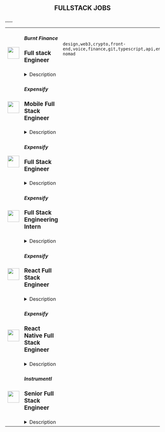 <div align="center"><h2>FULLSTACK JOBS</h2></div><table><tr>
                <td width="100" height="100" rowspan="2">
                    <img src="https://remoteok.com/assets/img/jobs/09900800905d14184e649ab9df8b0fd51677395795.peg" width="38px" height="auto">
                </td>
                <td width="300">
                    <h5>Burnt Finance</h5>
                    <h3>Full stack Engineer</h3>
                </td>
                <td width="300">
                    <code>design,web3,crypto,front-end,voice,finance,git,typescript,api,engineer,engineering,digital nomad</code>
                </td>
                <td width="200">
                <text>12 days ago</text>
                </td>
                <td width="100" rowspan="2">
                <a href="https://remoteOK.com/remote-jobs/remote-full-stack-engineer-burnt-finance-200392" align="right" target="_blank">Apply</a>
                </td>
            </tr>
            <tr>
                <td colspan="3">
                <details><summary>Description</summary>
                <div>Burnt is building the worldâs first creator-centric monetization and engagement app powered by its own custom infrastructure layer, bringing innovative Web3 tools to creators and their billions of end-users. We are proud to be supported by amazing investors such as Animoca Brands, Multicoin Capital, Alameda Research, and so many more. If youâre looking to join a fast paced, problem solving environment in the center of blockchain infrastructure, NFTs, decentralized applications, and the creator economy please apply!</div><div><br></div><div>You will help build groundbreaking decentralized applications from the ground up, which will become a critical piece of architecture for the next stage of Web3 and crypto adoption.</div><p></p><h4>Responsibilities:</h4><p></p><p></p><ul>
<li>Develop decentralized web3 infrastructure and applications</li>
<li>Support front-end applications and user experience</li>
<li>Participate in and own choices of engineering methodologies, tools and organization</li>
<li>Work autonomously within a high-performing team</li>
</ul><p></p><h4>Requirements:</h4><p></p><p></p><ul>
<li>4+ years of professional experience</li>
<li>Proven ability to write high-quality, well-tested code</li>
<li>Highly autonomous, strong communication and collaboration within team</li>
<li>Understanding of API design & implementation</li>
<li>Good understanding of git and continuous integration tools</li>
<li>Ability to take responsibility for projects and the willingness to learn and grow professionally in a team environment</li>
<div><br></div>
</ul><p></p><h4>Our Tech Stack:</h4><p></p><p></p><ul>
<li>
<b>Web</b>: HTML, Javascript, Typescript, React, NextJS, CSS, Sass, Web3/Cosmjs</li>
<li>
<b>Backend</b>: NodeJS, Typescript, GraphQL, Postgres</li>
<li>
<b>Web3 Platform</b>: Cosmos-SDK (Golang), CosmWasm (Rust)</li>
<li>
<b>Infrastructure</b>: AWS</li>
</ul><div>As we are still a lean engineering team, we are looking for engineers willing to take on multiple roles. When applying, please include which of the following skillsets you believe you would be able to bring to the table most rapidly:</div><div><br></div><div><b>1. Typescript + React</b></div><div><b>2. Smart contract development</b></div><div><b>3. Web3/Cosmjs</b></div><div><b>4. Other</b></div><div><br></div><div>Benefits of working at Burnt include competitive compensation, unlimited PTO, medical, dental, and vision insurance, company off-sites and more!</div><div><br></div><div>Burnt is proud to foster an inclusive environment that is free from discrimination. We strongly believe in order to build the best products, we need a diversity of perspectives and backgrounds. This leads to a more delightful experience for our users and team members. We value listening to every voice and we encourage everyone to come be a part of building a company and products we love.</div><br/><br/>Please mention the word **RECONCILIATION** and tag RMjA5LjIyMi4yMS42Mg== when applying to show you read the job post completely (#RMjA5LjIyMi4yMS42Mg==). This is a beta feature to avoid spam applicants. Companies can search these words to find applicants that read this and see they're human.
                </details>
                </td>
            </tr>,<tr>
                <td width="100" height="100" rowspan="2">
                    <img src="https://pbs.twimg.com/profile_images/1387074696831672327/C7WTpiAb_400x400.jpg" width="38px" height="auto">
                </td>
                <td width="300">
                    <h5>Expensify</h5>
                    <h3>Mobile Full Stack Engineer</h3>
                </td>
                <td width="300">
                    <code></code>
                </td>
                <td width="200">
                <text>0 days ago</text>
                </td>
                <td width="100" rowspan="2">
                <a href="https://we.are.expensify.com/remote-mobile-engineer" align="right" target="_blank">Apply</a>
                </td>
            </tr>
            <tr>
                <td colspan="3">
                <details><summary>Description</summary>
                <div class="sqs-block html-block sqs-block-html" data-block-type="2" id="block-ec83913523d758553c62"><div class="sqs-block-content">

<h2 style="white-space:pre-wrap;">Your Mission,&nbsp;Should You Choose to Accept:</h2><p class="" style="white-space:pre-wrap;">Join our passionate team of top-notch engineers to solve a real-world problem, and help people spend less time managing expenses and more time pursuing their real goals. As we revolutionize the way people manage their expenses, being part of the Expensify team means building the easiest, fastest, and most efficient platform to automate everything expense-related.</p><p class="" style="white-space:pre-wrap;">Our employees work from all over the world, but if you're looking for a change of scene we offer visa sponsorship and relocation assistance to join us at one of our rad locations:</p><ul data-rte-list="default"><li><p class="" style="white-space:pre-wrap;">San Francisco </p></li><li><p class="" style="white-space:pre-wrap;">Portland </p></li><li><p class="" style="white-space:pre-wrap;">Michigan </p></li><li><p class="" style="white-space:pre-wrap;">New York </p></li><li><p class="" style="white-space:pre-wrap;">London </p></li><li><p class="" style="white-space:pre-wrap;">Melbourne</p></li></ul><p class="" style="white-space:pre-wrap;">Even though we work hard at Expensify, we make sure our employees are happy. Our most talked about perk is our<a href="https://we.are.expensify.com/explore-the-world"> Offshore</a> where we spend a month abroad working from a remote location as a team. This year we’re going to South Korea, do you want to join?</p><h2 style="white-space:pre-wrap;">About the Mobile Platform</h2><p class="" style="white-space:pre-wrap;">We have a custom built, cross-platform mobile solution (wow, that’s a mouthful). Our native platforms use a JavaScript engine that allow us to write our business logic in JS and UI using native frameworks.</p><h2 style="white-space:pre-wrap;">About You</h2><p class="" style="white-space:pre-wrap;">We’re looking for engineers who are passionate about the product they’re building. Ideally, you’ll have a general understanding of and experience in Javascript, and React Native. PHP, Java, C++, IOS and Android are a plus but not a requirement! You’re a self-driven engineer with an entrepreneurial spirit who is not afraid to work with our sales team to better understand and tackle user-facing issues. You’re excited by our culture of <a href="https://we.are.expensify.com/inclusion">Live Rich, Have Fun, and Save the World</a>, and have an ambition you’re incredibly passionate about that Expensify can help you achieve.</p><p class="" style="white-space:pre-wrap;">As a Mobile Full Stack Engineer, your responsibilities include:</p><ul data-rte-list="default"><li><p class="" style="white-space:pre-wrap;">Collaborating with the team for large feature development and implementation.</p></li><li><p class="" style="white-space:pre-wrap;">Independently develop smaller features and adjustments.</p></li><li><p class="" style="white-space:pre-wrap;">Squashing bugs: big, small, and hairy!</p></li></ul><p class="" style="white-space:pre-wrap;">We’re looking for someone who:</p><ul data-rte-list="default"><li><p class="" style="white-space:pre-wrap;">Works great on a small, collaborative team.</p></li><li><p class="" style="white-space:pre-wrap;">Can design new features and tackle the annoying bugs.</p></li><li><p class="" style="white-space:pre-wrap;">Writes clean, concise, and commented code.</p></li><li><p class="" style="white-space:pre-wrap;">Can collaborate with other engineering teams to create new features and fix existing issues.</p></li><li><p class="" style="white-space:pre-wrap;">Is comfortable with every part of the software development lifecycle.</p></li><li><p class="" style="white-space:pre-wrap;">Can get shit done!</p></li></ul><h2 style="white-space:pre-wrap;">Compensation &amp; Benefits</h2><ul data-rte-list="default"><li><p class="" style="white-space:pre-wrap;">Full-time, salaried position</p></li><li><p class="" style="white-space:pre-wrap;">401k with employer match</p></li><li><p class="" style="white-space:pre-wrap;">100% Medical/Dental/Mental Health support/Vision contributions</p></li><li><p class="" style="white-space:pre-wrap;">$20k annual family planning benefit through Carrot</p></li><li><p class="" style="white-space:pre-wrap;">Three months of fully paid leave, with up to six months for birthing parents</p></li><li><p class="" style="white-space:pre-wrap;">Commuter benefits</p></li><li><p class="" style="white-space:pre-wrap;">Free lunch</p></li><li><p class="" style="white-space:pre-wrap;">Flexible vacation policy</p></li><li><p class="" style="white-space:pre-wrap;">Relocation available</p></li></ul><h2 style="white-space:pre-wrap;">Next Steps</h2><p class="" style="white-space:pre-wrap;">Like what you see? Applying is easy, but it takes time. See, while we know you're awesome, it's actually really hard and time consuming to find you in the midst of literally hundreds of other applications we get from everyone else. So this is where we're going to ask our first favor: can you make it really easy and obvious how great you are, so we don't accidentally overlook you? There are many ways to do that, but the easiest way to help us out is by answering the following questions:</p><ol data-rte-list="default"><li><p class="" style="white-space:pre-wrap;">What's the URL of your website? If you don't have one, why not?</p></li><li><p class="" style="white-space:pre-wrap;">List any published apps that you have.</p></li><li><p class="" style="white-space:pre-wrap;">What's your coding history? When did you start, and what have you done between then and now?</p></li><li><p class="" style="white-space:pre-wrap;">What do you want to do with the rest of your life, and how is Expensify a step toward your long-term goals? <em>(We’re serious, we want to know! Share what you’re comfortable sharing, but we are a group of ambitious individuals building a community of people who want to achieve success in every aspect of our lives, and we encourage employees to figure out how they can use Expensify to realize their personal goals with the support of the company around them.)</em></p></li><li><p class="" style="white-space:pre-wrap;">How did you hear about us? A job posting? Chalk on a sidewalk? From a friend? Let us know where you saw this opening.</p></li></ol><h2 style="white-space:pre-wrap;">Resume not your thing? That’s great, we don’t really read them anyway! Forward your responses to the questions to <a href="mailto:apply@expensify.com">apply@expensify.com</a>. We're excited to hear from you!</h2>


</div></div>
                </details>
                </td>
            </tr>,<tr>
                <td width="100" height="100" rowspan="2">
                    <img src="https://pbs.twimg.com/profile_images/1387074696831672327/C7WTpiAb_400x400.jpg" width="38px" height="auto">
                </td>
                <td width="300">
                    <h5>Expensify</h5>
                    <h3>Full Stack Engineer</h3>
                </td>
                <td width="300">
                    <code></code>
                </td>
                <td width="200">
                <text>0 days ago</text>
                </td>
                <td width="100" rowspan="2">
                <a href="https://we.are.expensify.com/remote-web-engineer" align="right" target="_blank">Apply</a>
                </td>
            </tr>
            <tr>
                <td colspan="3">
                <details><summary>Description</summary>
                <div class="sqs-block html-block sqs-block-html" data-block-type="2" id="block-cd8a4ca3b896698901a6"><div class="sqs-block-content">

<h2 style="white-space:pre-wrap;">Your Mission,&nbsp;Should You Choose to Accept:</h2><p class="" style="white-space:pre-wrap;">Join our passionate team of top-notch engineers to solve a real-world problem, and help people spend less time managing expenses and more time pursuing their real goals. As we revolutionize the way people manage their expenses, being part of the Expensify team means building the easiest, fastest, and most efficient platform to automate everything expense-related.</p><p class="" style="white-space:pre-wrap;">Our employees work from all over the world, but if you're looking for a change of scene we offer visa sponsorship and relocation assistance to join us at one of our rad locations:</p><ul data-rte-list="default"><li><p class="" style="white-space:pre-wrap;">San Francisco </p></li><li><p class="" style="white-space:pre-wrap;">Portland </p></li><li><p class="" style="white-space:pre-wrap;">Michigan </p></li><li><p class="" style="white-space:pre-wrap;">New York </p></li><li><p class="" style="white-space:pre-wrap;">London </p></li><li><p class="" style="white-space:pre-wrap;">Melbourne</p></li></ul><p class="" style="white-space:pre-wrap;">Even though we work hard at Expensify, we make sure our employees are happy. Our most talked about perk is our<a href="https://we.are.expensify.com/explore-the-world"> Offshore</a> where we spend a month abroad working from a remote location as a team. This year we’re going to South Korea, do you want to join?</p><h2 style="white-space:pre-wrap;">About You</h2><p class="" style="white-space:pre-wrap;">Whether you’re building features like calendar integrations, importing credit card transactions, or pulling information from receipts, you’re self-driven and collaborative. You’re an autonomous individual who is passionate about writing beautiful and concise code. You’re willing to work with other engineers, designers, and customer facing teams to turn our dreams into reality.&nbsp;You’re excited by our culture of <a href="https://we.are.expensify.com/inclusion">Live Rich, Have Fun, and Save the World</a>, and have an ambition you’re incredibly passionate about that Expensify can help you achieve.</p><p class="" style="white-space:pre-wrap;">As a Full Stack Engineer, your responsibilities include:</p><ul data-rte-list="default"><li><p class="" style="white-space:pre-wrap;">Implementing improvements</p></li><li><p class="" style="white-space:pre-wrap;">Planning, building, and maintaining cross-stack features like accounting integrations, advanced receipt scanning, and more.</p></li><li><p class="" style="white-space:pre-wrap;">Guiding and enabling others in the organization: we'll share our editor tricks, dotfiles and productive workflows. Share yours!</p></li><li><p class="" style="white-space:pre-wrap;">Asking questions about things you don’t understand and challenging the status quo.</p></li></ul><p class="" style="white-space:pre-wrap;">We’re looking for someone who:</p><ul data-rte-list="default"><li><p class="" style="white-space:pre-wrap;">Has experience writing real-world software to solve real-world problems.</p></li><li><p class="" style="white-space:pre-wrap;">Communicates well, both interpersonally and in their code.</p></li><li><p class="" style="white-space:pre-wrap;">Is a natural problem solver, knows how to solve problems by automating their solutions.</p></li><li><p class="" style="white-space:pre-wrap;">Understands the role and impact that programming can have on the organization as a whole.</p></li><li><p class="" style="white-space:pre-wrap;">Wants to develop and grow their skills in programming and leadership within the organization.</p></li></ul><p class="" style="white-space:pre-wrap;">We’re looking for people who have a strong understanding of algorithms and design patterns that can apply those concepts into a production level codebase. Knowledge and experience with Javascript, React, React Native, PHP, C++, Java, iOS or Android is a plus. This position is the foundation for launching a career with Expensify, with the expectation that you’ll carry these skills into new domains.</p><h2 style="white-space:pre-wrap;">Compensation &amp; Benefits</h2><ul data-rte-list="default"><li><p class="" style="white-space:pre-wrap;">Full-time, salaried position</p></li><li><p class="" style="white-space:pre-wrap;">401k with employer match</p></li><li><p class="" style="white-space:pre-wrap;">100% Medical/Dental/Mental Health support/Vision contributions</p></li><li><p class="" style="white-space:pre-wrap;">$20k annual family planning benefit through Carrot</p></li><li><p class="" style="white-space:pre-wrap;">Three months of fully paid leave, with up to six months for birthing parents</p></li><li><p class="" style="white-space:pre-wrap;">Commuter benefits</p></li><li><p class="" style="white-space:pre-wrap;">Free lunch</p></li><li><p class="" style="white-space:pre-wrap;">Flexible vacation policy</p></li><li><p class="" style="white-space:pre-wrap;">Relocation available</p></li></ul><h2 style="white-space:pre-wrap;">Next Steps</h2><p class="" style="white-space:pre-wrap;">Applying is easy, but it takes time. See, while we know you're awesome, it's actually really hard and time consuming to find you in the midst of literally hundreds of other applications we get from everyone else. So this is where we're going to ask our first favor: can you make it really easy and obvious how great you are, so we don't accidentally overlook you? There are probably many ways to do that, but the easiest way to help us out is by answering the following questions:</p><ol data-rte-list="default"><li><p class="" style="white-space:pre-wrap;">What's the URL of your website? If you don't have one, why not?</p></li><li><p class="" style="white-space:pre-wrap;">What's your coding history? When did you start, and what have you done between then and now?</p></li><li><p class="" style="white-space:pre-wrap;">What do you want to do with the rest of your life, and how is Expensify a step toward your long-term goals? <em>(We’re serious, we want to know! Share what you’re comfortable sharing, but we are a group of ambitious individuals building a community of people who want to achieve success in every aspect of our lives, and we encourage employees to figure out how they can use Expensify to realize their personal goals with the support of the company around them.)</em></p></li><li><p class="" style="white-space:pre-wrap;">How did you hear about us? A job posting? Chalk on a sidewalk? From a friend? Let us know where you saw this opening.</p></li></ol><h2 style="white-space:pre-wrap;">Resume not your thing? That’s great, we don’t really read them anyway! Forward your responses to the questions to <a href="mailto:apply@expensify.com">apply@expensify.com</a>. We're excited to hear from you!</h2>


</div></div>
                </details>
                </td>
            </tr>,<tr>
                <td width="100" height="100" rowspan="2">
                    <img src="https://pbs.twimg.com/profile_images/1387074696831672327/C7WTpiAb_400x400.jpg" width="38px" height="auto">
                </td>
                <td width="300">
                    <h5>Expensify</h5>
                    <h3>Full Stack Engineering Intern</h3>
                </td>
                <td width="300">
                    <code></code>
                </td>
                <td width="200">
                <text>0 days ago</text>
                </td>
                <td width="100" rowspan="2">
                <a href="https://we.are.expensify.com/full-stack-engineering-intern" align="right" target="_blank">Apply</a>
                </td>
            </tr>
            <tr>
                <td colspan="3">
                <details><summary>Description</summary>
                <div class="sqs-block html-block sqs-block-html" data-block-type="2" id="block-5fa43c04aebf093e4077c3f0"><div class="sqs-block-content">

<h2 style="white-space:pre-wrap;">About us</h2><p class="" style="white-space:pre-wrap;">At Expensify, our unique approach to solving a real-world problem allows people to spend less time managing expenses and more time pursuing their real goals. Today, more than 10 million people and 80,000 companies use Expensify across the globe — that’s more customers than the rest of the industry combined. We’re the fastest-growing receipt and expense company globally, and one of the highest revenue-per-employee companies in the world. We reimburse millions of dollars every day, process billions every year, and serve customers in more than 169 countries.</p><p class="" style="white-space:pre-wrap;">Our employees work from all over the world, but if you're looking for a change of scene we offer visa sponsorship and relocation assistance to join us at one of our rad locations:</p><ul data-rte-list="default"><li><p class="" style="white-space:pre-wrap;">San Francisco </p></li><li><p class="" style="white-space:pre-wrap;">Portland </p></li><li><p class="" style="white-space:pre-wrap;">Michigan </p></li><li><p class="" style="white-space:pre-wrap;">New York </p></li><li><p class="" style="white-space:pre-wrap;">London </p></li><li><p class="" style="white-space:pre-wrap;">Melbourne</p></li></ul><h2 style="white-space:pre-wrap;">About You</h2><p class="" style="white-space:pre-wrap;">Whether you’re building features like calendar integrations, importing credit card transactions, or pulling information from receipts, you’re self-driven and collaborative. You’re an autonomous individual who is passionate about writing beautiful and concise code. You’re willing to work with other engineers, designers, and customer facing teams to turn our dreams into reality.&nbsp;You’re excited by our culture of <a href="https://we.are.expensify.com/inclusion">Live Rich, Have Fun, and Save the World</a>, and have an ambition you’re incredibly passionate about that Expensify can help you achieve. </p><p class="" style="white-space:pre-wrap;">As a Full Stack Engineering Intern, your responsibilities include:</p><ul data-rte-list="default"><li><p class="" style="white-space:pre-wrap;">Implementing improvements</p></li><li><p class="" style="white-space:pre-wrap;">Planning, building, and maintaining cross-stack features like accounting integrations, advanced receipt scanning, and more.</p></li><li><p class="" style="white-space:pre-wrap;">Guiding and enabling others in the organization: we'll share our editor tricks, dotfiles and productive workflows. Share yours!</p></li><li><p class="" style="white-space:pre-wrap;">Asking questions about things you don’t understand and challenging the status quo.</p></li></ul><p class="" style="white-space:pre-wrap;">We’re looking for someone who:</p><ul data-rte-list="default"><li><p class="" style="white-space:pre-wrap;">Is a student who can commit to at least 3 months full-time, and then an additional 3 months either part-time or full-time with the opportunity for full-time employment after the internship.</p></li><li><p class="" style="white-space:pre-wrap;">Has experience writing real-world software to solve real-world problems.</p></li><li><p class="" style="white-space:pre-wrap;">Communicates well, both interpersonally and in their code.</p></li><li><p class="" style="white-space:pre-wrap;">Is a natural problem solver, knows how to solve problems by automating their solutions.</p></li><li><p class="" style="white-space:pre-wrap;">Understands the role and impact that programming can have on the organization as a whole.</p></li><li><p class="" style="white-space:pre-wrap;">Wants to develop and grow their skills in programming and leadership within the organization.</p></li></ul><p class="" style="white-space:pre-wrap;">We’re looking for people who have a strong understanding of algorithms and design patterns that can apply those concepts into a production level codebase. Knowledge and experience with Javascript, PHP, React, React Native, C++, Java, iOS or Android is a plus. This position is the foundation for launching a career with Expensify, with the expectation that you’ll carry these skills into new domains.<br></p><h2 style="white-space:pre-wrap;">Compensation &amp; Benefits</h2><ul data-rte-list="default"><li><p class="" style="white-space:pre-wrap;">Full-time, salaried position</p></li><li><p class="" style="white-space:pre-wrap;">Medical/Dental/Mental Health support/Vision coverage</p></li><li><p class="" style="white-space:pre-wrap;">Free lunch</p></li><li><p class="" style="white-space:pre-wrap;">Flexible vacation policy</p></li></ul><h2 style="white-space:pre-wrap;">Next Steps</h2><p class="" style="white-space:pre-wrap;">Applying is easy, but it takes time. See, while we know you're awesome, it's actually really hard and time consuming to find you in the midst of literally hundreds of other applications we get from everyone else. So this is where we're going to ask our first favor: can you make it really easy and obvious how great you are, so we don't accidentally overlook you? There are many ways to do that, but the easiest way to help us out is by answering the following questions:</p><ol data-rte-list="default"><li><p class="" style="white-space:pre-wrap;">What is your expected graduation date?</p></li><li><p class="" style="white-space:pre-wrap;">Can you commit to a 6 month full time internship?</p></li><li><p class="" style="white-space:pre-wrap;">What's the URL of your website? If you don't have one, why not?</p></li><li><p class="" style="white-space:pre-wrap;">What's your coding history? When did you start, and what have you done between then and now?</p></li><li><p class="" style="white-space:pre-wrap;">What do you want to do with the rest of your life, and how is Expensify a step toward your long-term goals? <em>We’re serious, we want to know! Share what you’re comfortable sharing, but we are a group of ambitious individuals building a community of people who want to achieve success in every aspect of our lives, and we encourage employees to figure out how they can use Expensify to realize their personal goals with the support of the company around them.)</em></p></li><li><p class="" style="white-space:pre-wrap;">How did you hear about us? A job posting? Chalk on a sidewalk? From a friend? Let us know where you saw this opening.</p></li></ol><h2 style="white-space:pre-wrap;">Resume not your thing? That’s great, we don’t really read them anyway! Forward your responses to the questions to <a href="mailto:apply@expensify.com">apply@expensify.com</a>. We're excited to hear from you!</h2><p class="" style="white-space:pre-wrap;"><br></p>


</div></div>
                </details>
                </td>
            </tr>,<tr>
                <td width="100" height="100" rowspan="2">
                    <img src="https://pbs.twimg.com/profile_images/1387074696831672327/C7WTpiAb_400x400.jpg" width="38px" height="auto">
                </td>
                <td width="300">
                    <h5>Expensify</h5>
                    <h3>React Full Stack  Engineer</h3>
                </td>
                <td width="300">
                    <code></code>
                </td>
                <td width="200">
                <text>0 days ago</text>
                </td>
                <td width="100" rowspan="2">
                <a href="https://we.are.expensify.com/react-engineer-remote" align="right" target="_blank">Apply</a>
                </td>
            </tr>
            <tr>
                <td colspan="3">
                <details><summary>Description</summary>
                <div class="sqs-block html-block sqs-block-html" data-block-type="2" id="block-5fc841c6d17d55300fa77ace"><div class="sqs-block-content">

<h2 style="white-space:pre-wrap;">Your Mission, Should You Choose to Accept:</h2><p class="" style="white-space:pre-wrap;">Join our passionate team of top-notch engineers to solve a real-world problem, and help people spend less time managing expenses and more time pursuing their real goals. As we revolutionize the way people manage their expenses, being part of the Expensify team means building the easiest, fastest, and most efficient platform to automate everything expense-related.</p><p class="" style="white-space:pre-wrap;">Our employees work from all over the world, but if you're looking for a change of scene we offer visa sponsorship and relocation assistance to join us at one of our rad locations:</p><ul data-rte-list="default"><li><p class="" style="white-space:pre-wrap;">San Francisco </p></li><li><p class="" style="white-space:pre-wrap;">Portland </p></li><li><p class="" style="white-space:pre-wrap;">Michigan </p></li><li><p class="" style="white-space:pre-wrap;">New York </p></li><li><p class="" style="white-space:pre-wrap;">London </p></li><li><p class="" style="white-space:pre-wrap;">Melbourne</p></li></ul><p class="" style="white-space:pre-wrap;">Even though we work hard at Expensify, we make sure our employees are happy. Our most talked about perk is our <a href="https://we.are.expensify.com/explore-the-world"><span style="text-decoration:underline">Offshore</span></a> where we spend a month abroad working from a remote location as a team. Next year we’re going to South Korea, do you want to join?</p><h2 style="white-space:pre-wrap;">About You</h2><p class="" style="white-space:pre-wrap;">Whether you’re building features like calendar integrations, importing credit card transactions, or pulling information from receipts, you’re self-driven and collaborative. You’re an autonomous individual who is passionate about writing beautiful and concise code. You’re willing to work with other engineers, designers, and customer facing teams to turn our dreams into reality.&nbsp;You’re excited by our culture of <a href="https://we.are.expensify.com/inclusion">Live Rich, Have Fun, and Save the World</a>, and have an ambition you’re incredibly passionate about that Expensify can help you achieve.</p><p class="" style="white-space:pre-wrap;">As an Engineer, your responsibilities include:</p><ul data-rte-list="default"><li><p class="" style="white-space:pre-wrap;">Implementing improvements</p></li><li><p class="" style="white-space:pre-wrap;">Planning, building, and maintaining cross-stack features like accounting integrations, advanced receipt scanning, and more.</p></li><li><p class="" style="white-space:pre-wrap;">Guiding and enabling others in the organization: we'll share our editor tricks, dotfiles and productive workflows. Share yours!</p></li><li><p class="" style="white-space:pre-wrap;">Asking questions about things you don’t understand and challenging the status quo.</p></li></ul><p class="" style="white-space:pre-wrap;">We’re looking for someone who:</p><ul data-rte-list="default"><li><p class="" style="white-space:pre-wrap;">Has experience writing real-world software to solve real-world problems.</p></li><li><p class="" style="white-space:pre-wrap;">Communicates well, both interpersonally and in their code.</p></li><li><p class="" style="white-space:pre-wrap;">Is a natural problem solver, knows how to solve problems by automating their solutions.</p></li><li><p class="" style="white-space:pre-wrap;">Understands the role and impact that programming can have on the organization as a whole.</p></li><li><p class="" style="white-space:pre-wrap;">Wants to develop and grow their skills in programming and leadership within the organization.</p></li></ul><p class="" style="white-space:pre-wrap;">We are looking for people who have a strong understanding of algorithms and design patterns that can apply those concepts into a production level codebase. &nbsp;Ideally, you’ll have a general understanding of and experience in Javascript, and React. React Native, PHP, Java, C++, IOS and Android are a plus but not a requirement! &nbsp;This position is the foundation for launching a career with Expensify, with the expectation that you’ll carry these skills into new domains.</p><h2 style="white-space:pre-wrap;"><strong>Compensation &amp; Benefits</strong></h2><ul data-rte-list="default"><li><p class="" style="white-space:pre-wrap;">Full-time, salaried position</p></li><li><p class="" style="white-space:pre-wrap;">401k with employer match</p></li><li><p class="" style="white-space:pre-wrap;">100% Medical/Dental/Mental Health support/Vision contributions</p></li><li><p class="" style="white-space:pre-wrap;">$20k annual family planning benefit through Carrot</p></li><li><p class="" style="white-space:pre-wrap;">Three months of fully paid leave, with up to six months for birthing parents</p></li><li><p class="" style="white-space:pre-wrap;">Commuter benefits</p></li><li><p class="" style="white-space:pre-wrap;">Free lunch</p></li><li><p class="" style="white-space:pre-wrap;">Flexible vacation policy</p></li><li><p class="" style="white-space:pre-wrap;">Relocation available</p></li></ul><h2 style="white-space:pre-wrap;"><strong>Next Steps</strong></h2><p class="" style="white-space:pre-wrap;">Applying is easy, but it takes time. See, while we know you're awesome, it's actually really hard and time consuming to find you in the midst of literally hundreds of other applications we get from everyone else. So this is where we're going to ask our first favor: can you make it really easy and obvious how great you are, so we don't accidentally overlook you? There are probably many ways to do that, but the easiest way to help us out is by answering the following questions:</p><ol data-rte-list="default"><li><p class="" style="white-space:pre-wrap;">What's the URL of your website? If you don't have one, why not?</p></li><li><p class="" style="white-space:pre-wrap;">What's your coding history? When did you start, and what have you done between then and now?</p></li><li><p class="" style="white-space:pre-wrap;">What do you want to do with the rest of your life, and how is Expensify a step toward your long-term goals? <em>(We’re serious, we want to know! Share what you’re comfortable sharing, but we are a group of ambitious individuals building a community of people who want to achieve success in every aspect of our lives, and we encourage employees to figure out how they can use Expensify to realize their personal goals with the support of the company around them.)</em></p></li><li><p class="" style="white-space:pre-wrap;">How did you hear about us? A job posting? Chalk on a sidewalk? From a friend? Let us know where you saw this opening.</p></li></ol><h2 style="white-space:pre-wrap;"><strong>Resume not your thing? That’s great, we don’t really read them anyway! Forward your responses to the questions to </strong><a href="mailto:apply@expensify.com">apply@expensify.com</a><strong>. We're excited to hear from you!</strong></h2>


</div></div>
                </details>
                </td>
            </tr>,<tr>
                <td width="100" height="100" rowspan="2">
                    <img src="https://pbs.twimg.com/profile_images/1387074696831672327/C7WTpiAb_400x400.jpg" width="38px" height="auto">
                </td>
                <td width="300">
                    <h5>Expensify</h5>
                    <h3>React Native Full Stack Engineer</h3>
                </td>
                <td width="300">
                    <code></code>
                </td>
                <td width="200">
                <text>0 days ago</text>
                </td>
                <td width="100" rowspan="2">
                <a href="https://we.are.expensify.com/react-native-engineer-remote" align="right" target="_blank">Apply</a>
                </td>
            </tr>
            <tr>
                <td colspan="3">
                <details><summary>Description</summary>
                <div class="sqs-block html-block sqs-block-html" data-block-type="2" id="block-5fc8451426a3037b4335be74"><div class="sqs-block-content">

<h2 style="white-space:pre-wrap;">Your Mission, Should You Choose to Accept:</h2><p class="" style="white-space:pre-wrap;">Join our passionate team of top-notch engineers to solve a real-world problem, and help people spend less time managing expenses and more time pursuing their real goals. As we revolutionize the way people manage their expenses, being part of the Expensify team means building the easiest, fastest, and most efficient platform to automate everything expense-related.&nbsp;</p><p class="" style="white-space:pre-wrap;">Our employees work from all over the world, but if you're looking for a change of scene we offer visa sponsorship and relocation assistance to join us at one of our rad locations:</p><ul data-rte-list="default"><li><p class="" style="white-space:pre-wrap;">San Francisco </p></li><li><p class="" style="white-space:pre-wrap;">Portland </p></li><li><p class="" style="white-space:pre-wrap;">Michigan </p></li><li><p class="" style="white-space:pre-wrap;">New York </p></li><li><p class="" style="white-space:pre-wrap;">London </p></li><li><p class="" style="white-space:pre-wrap;">Melbourne</p></li></ul><p class="" style="white-space:pre-wrap;">Even though we work hard at Expensify, we make sure our employees are happy. Our most talked about perk is our <a href="https://we.are.expensify.com/explore-the-world"><span style="text-decoration:underline">Offshore</span></a> where we spend a month abroad working from a remote location as a team. Next year we’re going to South Korea, do you want to join?</p><h2 style="white-space:pre-wrap;"><strong>About You</strong></h2><p class="" style="white-space:pre-wrap;">We’re looking for engineers who are passionate about the product they’re building. You’re a self-driven engineer with an entrepreneurial spirit who is not afraid to work with our sales team to better understand and tackle user-facing issues. Ideally, you’ll have a general understanding of and experience in Javascript, and React Native. PHP, Java, C++, IOS and Android are a plus but not a requirement!&nbsp;Not only that, but you’re also excited by our culture of <a href="https://we.are.expensify.com/inclusion">Live Rich, Have Fun, and Save the World</a>, and have an ambition you’re incredibly passionate about that Expensify can help you achieve.</p><p class="" style="white-space:pre-wrap;">As an Engineer, your responsibilities include:</p><ul data-rte-list="default"><li><p class="" style="white-space:pre-wrap;">Collaborating with the team for large feature development and implementation.</p></li><li><p class="" style="white-space:pre-wrap;">Independently develop smaller features and adjustments.</p></li><li><p class="" style="white-space:pre-wrap;">Implementing updates </p></li></ul><p class="" style="white-space:pre-wrap;">We’re looking for someone who:</p><ul data-rte-list="default"><li><p class="" style="white-space:pre-wrap;">Works great on a small, collaborative team.</p></li><li><p class="" style="white-space:pre-wrap;">Can design new features and tackle the annoying bugs.</p></li><li><p class="" style="white-space:pre-wrap;">Writes clean, concise, and commented code.</p></li><li><p class="" style="white-space:pre-wrap;">Can collaborate with other engineering teams to create new features and fix existing issues.</p></li><li><p class="" style="white-space:pre-wrap;">Is comfortable with every part of the software development lifecycle.</p></li><li><p class="" style="white-space:pre-wrap;">Can get shit done!</p></li></ul><h2 style="white-space:pre-wrap;"><strong>Compensation &amp; Benefits</strong></h2><ul data-rte-list="default"><li><p class="" style="white-space:pre-wrap;">Full-time, salaried position</p></li><li><p class="" style="white-space:pre-wrap;">401k with employer match</p></li><li><p class="" style="white-space:pre-wrap;">100% Medical/Dental/Mental Health support/Vision contributions</p></li><li><p class="" style="white-space:pre-wrap;">$20k annual family planning benefit through Carrot</p></li><li><p class="" style="white-space:pre-wrap;">Three months of fully paid leave, with up to six months for birthing parents</p></li><li><p class="" style="white-space:pre-wrap;">Commuter benefits</p></li><li><p class="" style="white-space:pre-wrap;">Free lunch</p></li><li><p class="" style="white-space:pre-wrap;">Flexible vacation policy</p></li><li><p class="" style="white-space:pre-wrap;">Relocation available</p></li></ul><h2 style="white-space:pre-wrap;"><strong>Next Steps</strong></h2><p class="" style="white-space:pre-wrap;">Like what you see? Applying is easy, but it takes time. See, while we know you're awesome, it's actually really hard and time consuming to find you in the midst of literally hundreds of other applications we get from everyone else. So this is where we're going to ask our first favor: can you make it really easy and obvious how great you are, so we don't accidentally overlook you? There are many ways to do that, but the easiest way to help us out is by answering the following questions:</p><ol data-rte-list="default"><li><p class="" style="white-space:pre-wrap;">What's the URL of your website? If you don't have one, why not?</p></li><li><p class="" style="white-space:pre-wrap;">List any published apps that you have.</p></li><li><p class="" style="white-space:pre-wrap;">What's your coding history? When did you start, and what have you done between then and now? </p></li><li><p class="" style="white-space:pre-wrap;">What do you want to do with the rest of your life, and how is Expensify a step toward your long-term goals? <em>(We’re serious, we want to know! Share what you’re comfortable sharing, but we are a group of ambitious individuals building a community of people who want to achieve success in every aspect of our lives, and we encourage employees to figure out how they can use Expensify to realize their personal goals with the support of the company around them.)</em></p></li><li><p class="" style="white-space:pre-wrap;">How did you hear about us? A job posting? Chalk on a sidewalk? From a friend? Let us know where you saw this opening.</p></li></ol><h2 style="white-space:pre-wrap;"><strong>Resume not your thing? That’s great, we don’t really read them anyway! Forward your responses to the questions to </strong><a href="mailto:apply@expensify.com">apply@expensify.com</a><strong>. We're excited to hear from you!</strong></h2>


</div></div>
                </details>
                </td>
            </tr>,<tr>
                <td width="100" height="100" rowspan="2">
                    <img src="https://pbs.twimg.com/profile_images/1263546899153502209/ObHsQoNr_400x400.jpg" width="38px" height="auto">
                </td>
                <td width="300">
                    <h5>Instrumentl</h5>
                    <h3>Senior Full Stack Engineer</h3>
                </td>
                <td width="300">
                    <code></code>
                </td>
                <td width="200">
                <text>0 days ago</text>
                </td>
                <td width="100" rowspan="2">
                <a href="https://jobs.lever.co/Instrumentl/6fa7b6d7-7e64-429a-80ea-4f70469d7584" align="right" target="_blank">Apply</a>
                </td>
            </tr>
            <tr>
                <td colspan="3">
                <details><summary>Description</summary>
                <div class="section page-centered" data-qa="job-description"><div><a href="https://www.instrumentl.com/" class="postings-link">Instrumentl</a>&nbsp;is growing our team! We’re a profitable, YC-backed startup with over 1,300 nonprofit clients, from local homeless shelters to larger organizations like the San Diego Zoo. We are building the future of fundraising automation, helping nonprofits to discover, track and manage grants efficiently through our SaaS platform.</div><div><br></div><div>We are hiring a Senior Full Stack Engineer to help us build the right product for our customers quickly and strategically, while maintaining high code quality and standards. You will work closely with our Head of Engineering and partner with team members across design, product, content, and support functions, providing a best-in-class experience to every user.</div><div><br></div><div>Our small, distributed engineering team builds, scales, and improves our customer experience and in-house tooling from end to end. We’re accountable for the quality and reliability of our product, support, and data stack, and we believe in continuous improvement. As an engineer at Instrumentl, you'll empower your teammates and customers to accelerate social progress and propel innovation.</div><div><br></div><div>The Instrumentl team is fully distributed&nbsp;<b>(read: no office!)</b>. For this position, we are looking for someone who has significant overlap with Pacific Time Zone working hours.</div></div><div class="section page-centered"><div><h3>What You'll Do:</h3><ul class="posting-requirements plain-list"><ul><li>Build, operate, and improve products for all of Instrumentl’s customers, from small, local nonprofits to large organizations.</li><li>Create engaging, responsive interfaces and APIs that make the fundraising process truly enjoyable, driving our customer adoption and retention.</li><li>Contribute high-quality, thoroughly tested code to create trustworthy user interfaces and resilient backend systems.</li><li>Work side-by-side with our product and content teams to improve internal tools and processes, ensuring that our best-in-class product retains its crown.</li><li>Own problems from end to end, managing complexity and engaging directly with stakeholders to develop short-term and long-term solutions.</li><li>Be a strategic partner, thinking through everything from business impact to reliability and operability, to the pixel-perfection of individual customer interactions.</li><li>Uphold Instrumentl’s high standards for product quality and mentor newer team members to do the same.</li></ul></ul></div></div><div class="section page-centered"><div><h3>Who You Are:</h3><ul class="posting-requirements plain-list"><ul><li>Experienced: you’ve been a software engineer for 5+ years - startup experience is a huge plus!</li><li>Generalist: you enjoy working on front end, back end, infrastructure, data pipelines, or billing pipelines as needed.</li><li>Hands-On: you’ve used Ruby on Rails, JavaScript (EmberJS), Heroku, PostgreSQL, Elasticsearch, HTML, and CSS, and you’re open to adopting new tools to get the job done.</li><li>Collaborative: you thrive in an environment involving different functions, stakeholders, and subject matter experts.</li><li>Methodical: you take pride in delivering projects from ideation to completion.</li><li>Hungry: you’re on a mission to make an impact, and motivated by constant learning.</li><li>Results-Driven: you have a history of executing in a fast-paced environment.</li><li>Passionate: You’re excited about Instrumentl’s mission to propel nonprofits into a bigger, brighter future.</li></ul></ul></div></div><div class="section page-centered"><div><h3>Compensation &amp; Benefits:</h3><ul class="posting-requirements plain-list"><ul><li>Competitive salary ($120K-$160K/year) and equity</li><li>Health, dental, and vision insurance</li><li>401k</li><li>Generous PTO policy, including parental leave</li><li>Company laptop + $500 to set up your home workstation</li><li>Work with awesome nonprofits around the US. We partner with incredible organizations doing meaningful work, and you get to help power their success.</li></ul></ul></div></div><!--[2022-11-28] [GOLD-2535] Remove payTransparencyV1 when feature flag is fully removed--><div class="section page-centered" data-qa="closing-description"><div><b>Why Join Instrumentl?</b></div><div>At Instrumentl, we are lucky to kick it everyday with some of the nicest people in the world. No joke, our customers are often on the front lines saving endangered species, restoring watersheds, and educating kids. In helping them take advantage of Instrumentl’s technology, you’re helping them move the world forward.</div><div><br></div><div>You’ll be the 20th member of our small but mighty team, playing a huge role in shaping our culture for the years and teammates to come.</div><div><br></div><div>Instrumentl is evolving rapidly. You’ll always have new challenges and opportunities to grow in your role - you won’t be bored!</div><div><br></div><div><i>At Instrumentl, we pride ourselves on building a diverse team from the ground up. Every role is an opportunity to teach, learn, and create some of your best work - if you’re excited to grow along with us, we encourage you to apply!</i></div></div><div class="section page-centered last-section-apply" data-qa="btn-apply-bottom"><a class="postings-btn template-btn-submit ruby" data-qa="show-page-apply" href="https://jobs.lever.co/Instrumentl/6fa7b6d7-7e64-429a-80ea-4f70469d7584/apply">Apply for this job</a></div>
                </details>
                </td>
            </tr></table>